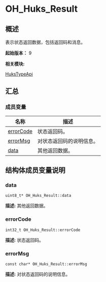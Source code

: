 # OH_Huks_Result


## 概述

表示状态返回数据，包括返回码和消息。

 **起始版本：**
9

**相关模块:**

[HuksTypeApi](_huks_type_api.md)


## 汇总


### 成员变量

  | 名称 | 描述 | 
| -------- | -------- |
| [errorCode](#errorcode) | 状态返回码。  | 
| [errorMsg](#errormsg) | 对状态返回码的说明信息。  | 
| [data](#data) | 其他返回数据。  | 


## 结构体成员变量说明


### data

  
```
uint8_t* OH_Huks_Result::data
```
**描述:**
其他返回数据。


### errorCode

  
```
int32_t OH_Huks_Result::errorCode
```
**描述:**
状态返回码。


### errorMsg

  
```
const char* OH_Huks_Result::errorMsg
```
**描述:**
对状态返回码的说明信息。
